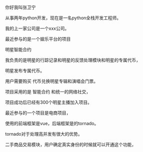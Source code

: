 你好我叫张卫宁

从事两年python开发，现在是一名python全栈开发工程师。

我的上一家公司是一个xxx公司。







最近参与的是一个娱乐平台的项目



明星智能合约

我负责的是明星的行踪记录和明星的反馈处理模块和明星的专属代币，

明星发布专属代币。

用户需要购买 代币兑换明星专辑和演唱会门票。

项目采用的是 智能合约  和统一的网络社交，

项目成功后已经有300个明星主播加入项目。











最近参与的一个项目是电商项目，

使用的前端框架是vue，后端框架是的tornado。

tornado对于处理高并发有很大的优势。

二手商品交易模块，用户确定真实身份的时候就可以开通这个功能，